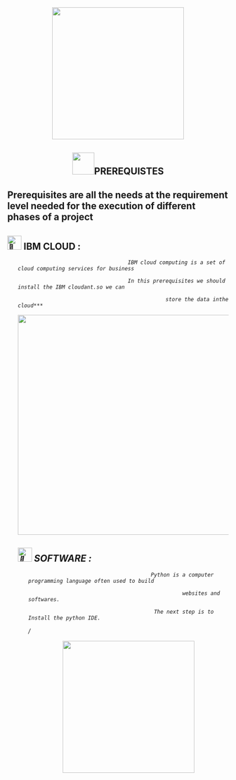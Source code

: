  <h2 align="center">
 <img src='https://i.pinimg.com/originals/db/92/b3/db92b383f3cac23845bc35ca57ce484c.gif' widht="300" height="300">
 
 <h2 align="center">
 <img src='https://media0.giphy.com/media/QxwAkFFuYKkO8nydLT/giphy.gif' width="50" height="50">PREREQUISTES
  
  
<h2 align="corner">

 Prerequisites are all the needs at the requirement level needed for the execution of different phases of a project


 
 
 
 <h2><picture>
  <source srcset="https://fonts.gstatic.com/s/e/notoemoji/latest/1f331/512.webp" type="image/webp">
  <img src="https://fonts.gstatic.com/s/e/notoemoji/latest/1f331/512.gif" alt="🌱" width="32" height="32">
</picture>IBM CLOUD :</h2><i>
<ul> 


                                       IBM cloud computing is a set of cloud computing services for business
                                      
                                       In this prerequisites we should install the IBM cloudant.so we can
                                       
                                                   store the data inthe cloud***
 
 
 <p align="center">
 <img src='https://cdn.dribbble.com/users/189524/screenshots/2330593/01-gold-rain_dribbble_v2.gif' width="500" height="500">

<h2><picture>
  <source srcset="https://fonts.gstatic.com/s/e/notoemoji/latest/1f331/512.webp" type="image/webp">
  <img src="https://fonts.gstatic.com/s/e/notoemoji/latest/1f331/512.gif" alt="🌱" width="32" height="32">
</picture>SOFTWARE :</h2><i>
<ul> 
                                      
                                           Python is a computer programming language often used to build 
                                           
                                                     websites and softwares.
                                                     
                                            The next step is to Install the python IDE.
 
 
 / <p align="center">
 <img src='https://media.giphy.com/media/2vnId4IaAjIGZd2EWC/giphy.gif' width="300" height="300">
 
 
 






